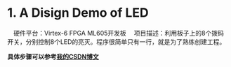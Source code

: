 # 1. A Disign Demo of LED
　硬件平台：Virtex-6 FPGA ML605开发板
　项目描述：利用板子上的8个拨码开关，分别控制8个LED的亮灭。程序很简单只有一行，就是为了熟练创建工程。

  **具体步骤可以参考[我的CSDN博文](https://blog.csdn.net/GG_band/article/details/84985052)**